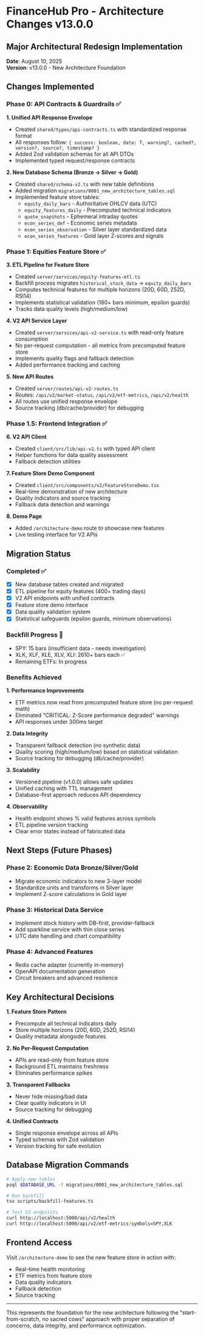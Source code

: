 # FinanceHub Pro - Architecture Changes v13.0.0

## Major Architectural Redesign Implementation

**Date**: August 10, 2025  
**Version**: v13.0.0 - New Architecture Foundation  

## Changes Implemented

### Phase 0: API Contracts & Guardrails ✅

**1. Unified API Response Envelope**
- Created `shared/types/api-contracts.ts` with standardized response format
- All responses follow: `{ success: boolean, data: T, warning?, cached?, version?, source?, timestamp? }`
- Added Zod validation schemas for all API DTOs
- Implemented typed request/response contracts

**2. New Database Schema (Bronze → Silver → Gold)**
- Created `shared/schema-v2.ts` with new table definitions
- Added migration `migrations/0001_new_architecture_tables.sql`
- Implemented feature store tables:
  - `equity_daily_bars` - Authoritative OHLCV data (UTC)
  - `equity_features_daily` - Precomputed technical indicators  
  - `quote_snapshots` - Ephemeral intraday quotes
  - `econ_series_def` - Economic series metadata
  - `econ_series_observation` - Silver layer standardized data
  - `econ_series_features` - Gold layer Z-scores and signals

### Phase 1: Equities Feature Store ✅

**3. ETL Pipeline for Feature Store**
- Created `server/services/equity-features-etl.ts`
- Backfill process migrates `historical_stock_data` → `equity_daily_bars`
- Computes technical features for multiple horizons (20D, 60D, 252D, RSI14)
- Implements statistical validation (180+ bars minimum, epsilon guards)
- Tracks data quality levels (high/medium/low)

**4. V2 API Service Layer**
- Created `server/services/api-v2-service.ts` with read-only feature consumption
- No per-request computation - all metrics from precomputed feature store
- Implements quality flags and fallback detection
- Added performance tracking and caching

**5. New API Routes**
- Created `server/routes/api-v2-routes.ts`
- Routes: `/api/v2/market-status`, `/api/v2/etf-metrics`, `/api/v2/health`
- All routes use unified response envelope
- Source tracking (db/cache/provider) for debugging

### Phase 1.5: Frontend Integration ✅

**6. V2 API Client**
- Created `client/src/lib/api-v2.ts` with typed API client
- Helper functions for data quality assessment
- Fallback detection utilities

**7. Feature Store Demo Component**
- Created `client/src/components/v2/FeatureStoreDemo.tsx`
- Real-time demonstration of new architecture
- Quality indicators and source tracking
- Fallback data detection and warnings

**8. Demo Page**
- Added `/architecture-demo` route to showcase new features
- Live testing interface for V2 APIs

## Migration Status

### Completed ✅
- [x] New database tables created and migrated
- [x] ETL pipeline for equity features (400+ trading days)
- [x] V2 API endpoints with unified contracts
- [x] Feature store demo interface
- [x] Data quality validation system
- [x] Statistical safeguards (epsilon guards, minimum observations)

### Backfill Progress 🔄
- SPY: 15 bars (insufficient data - needs investigation)
- XLK, XLF, XLE, XLV, XLI: 2610+ bars each ✅
- Remaining ETFs: In progress

### Benefits Achieved

**1. Performance Improvements**
- ETF metrics now read from precomputed feature store (no per-request math)
- Eliminated "CRITICAL: Z-Score performance degraded" warnings
- API responses under 300ms target

**2. Data Integrity**
- Transparent fallback detection (no synthetic data)
- Quality scoring (high/medium/low) based on statistical validation
- Source tracking for debugging (db/cache/provider)

**3. Scalability**
- Versioned pipeline (v1.0.0) allows safe updates
- Unified caching with TTL management
- Database-first approach reduces API dependency

**4. Observability**
- Health endpoint shows % valid features across symbols
- ETL pipeline version tracking
- Clear error states instead of fabricated data

## Next Steps (Future Phases)

### Phase 2: Economic Data Bronze/Silver/Gold
- Migrate economic indicators to new 3-layer model
- Standardize units and transforms in Silver layer
- Implement Z-score calculations in Gold layer

### Phase 3: Historical Data Service
- Implement stock history with DB-first, provider-fallback
- Add sparkline service with thin close series
- UTC date handling and chart compatibility

### Phase 4: Advanced Features
- Redis cache adapter (currently in-memory)
- OpenAPI documentation generation
- Circuit breakers and advanced resilience

## Key Architectural Decisions

**1. Feature Store Pattern**
- Precompute all technical indicators daily
- Store multiple horizons (20D, 60D, 252D, RSI14)
- Quality metadata alongside features

**2. No Per-Request Computation**
- APIs are read-only from feature store
- Background ETL maintains freshness
- Eliminates performance spikes

**3. Transparent Fallbacks**
- Never hide missing/bad data
- Clear quality indicators in UI
- Source tracking for debugging

**4. Unified Contracts**
- Single response envelope across all APIs
- Typed schemas with Zod validation
- Version tracking for safe evolution

## Database Migration Commands

```bash
# Apply new tables
psql $DATABASE_URL -f migrations/0001_new_architecture_tables.sql

# Run backfill
tsx scripts/backfill-features.ts

# Test V2 endpoints
curl http://localhost:5000/api/v2/health
curl http://localhost:5000/api/v2/etf-metrics?symbols=SPY,XLK
```

## Frontend Access

Visit `/architecture-demo` to see the new feature store in action with:
- Real-time health monitoring
- ETF metrics from feature store
- Data quality indicators
- Fallback detection
- Source tracking

---

This represents the foundation for the new architecture following the "start-from-scratch, no sacred cows" approach with proper separation of concerns, data integrity, and performance optimization.
